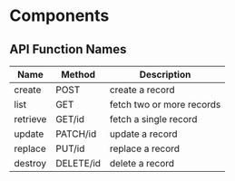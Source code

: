 Components
==========


API Function Names
------------------
| Name     | Method    | Description               |
|----------|-----------|---------------------------|
| create   | POST      | create a record           |
| list     | GET       | fetch two or more records |
| retrieve | GET/id    | fetch a single record     |
| update   | PATCH/id  | update a record           |
| replace  | PUT/id    | replace a record          |
| destroy  | DELETE/id | delete a record           |
